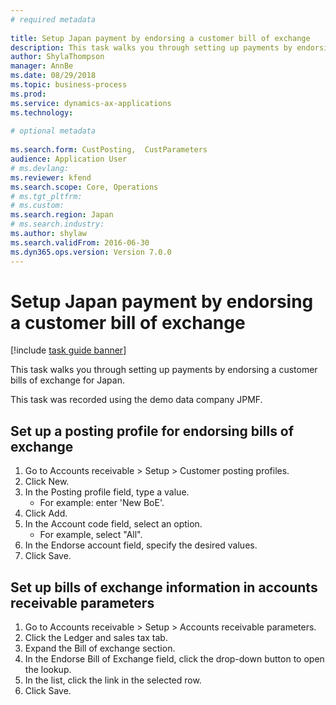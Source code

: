 ```yaml
--- 
# required metadata 
 
title: Setup Japan payment by endorsing a customer bill of exchange
description: This task walks you through setting up payments by endorsing a customer bills of exchange for Japan. 
author: ShylaThompson
manager: AnnBe 
ms.date: 08/29/2018
ms.topic: business-process 
ms.prod:  
ms.service: dynamics-ax-applications 
ms.technology:  
 
# optional metadata 
 
ms.search.form: CustPosting,  CustParameters   
audience: Application User 
# ms.devlang:  
ms.reviewer: kfend
ms.search.scope: Core, Operations 
# ms.tgt_pltfrm:  
# ms.custom:  
ms.search.region: Japan
# ms.search.industry: 
ms.author: shylaw
ms.search.validFrom: 2016-06-30 
ms.dyn365.ops.version: Version 7.0.0 
---
```

# Setup Japan payment by endorsing a customer bill of exchange

[!include [task guide banner](../../includes/task-guide-banner.md)]

This task walks you through setting up payments by endorsing a customer bills of exchange for Japan.



This task was recorded using the demo data company JPMF.


## Set up a posting profile for endorsing bills of exchange
1. Go to Accounts receivable > Setup > Customer posting profiles.
2. Click New.
3. In the Posting profile field, type a value.
    * For example:  enter 'New BoE'.  
4. Click Add.
5. In the Account code field, select an option.
    * For example, select "All".  
6. In the Endorse account field, specify the desired values.
7. Click Save.

## Set up bills of exchange information in accounts receivable parameters
1. Go to Accounts receivable > Setup > Accounts receivable parameters.
2. Click the Ledger and sales tax tab.
3. Expand the Bill of exchange section.
4. In the Endorse Bill of Exchange field, click the drop-down button to open the lookup.
5. In the list, click the link in the selected row.
6. Click Save.

